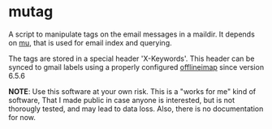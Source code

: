 mutag
=====

A script to manipulate tags on the email messages in a maildir. It depends on
[mu](http://www.djcbsoftware.nl/code/mu/), that is used for email index and querying.

The tags are stored in a special header 'X-Keywords'. This header can be synced to gmail
labels using a properly configured [offlineimap](http://offlineimap.org/) since version
6.5.6

**NOTE**: Use this software at your own risk. This is a "works for me" kind of software,
That I made public in case anyone is interested, but is not thorougly tested, and may lead
to data loss. Also, there is no documentation for now.

